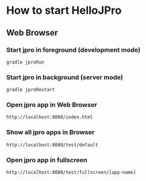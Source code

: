 # How to start HelloJPro #


## Web Browser ##

### Start jpro in foreground (development mode) ###

```
gradle jproRun
```


### Start jpro in background (server mode) ###

```
gradle jproRestart
```


### Open jpro app in Web Browser ###
```
http://localhost:8080/index.html
```

### Show all jpro apps in Browser ####
```
http://localhost:8080/test/default
```

### Open jpro app in fullscreen ####
```
http://localhost:8080/test/fullscreen/[app-name]
```


